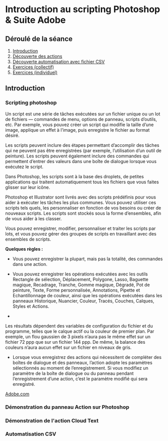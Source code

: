 # Introduction au scripting Photoshop & Suite Adobe

## Déroulé de la séance
1. [Introduction](/readme.md)
2. [Découverte des actions](/readme.md)
2. [Découverte automatisation avec fichier CSV](/automatisation-csv.md)
4. [Exercices (collectif)](/exercices-collectif.md) 
5. [Exercices (individuel)](/exercices-individuel.md)


## Introduction

### Scripting photoshop 


Un script est une série de tâches exécutées sur un fichier unique ou un lot de fichiers — commandes de menu, options de panneau, scripts d’outils, etc. Par exemple, vous pouvez créer un script qui modifie la taille d’une image, applique un effet à l’image, puis enregistre le fichier au format désiré.

Les scripts peuvent inclure des étapes permettant d’accomplir des tâches qui ne peuvent pas être enregistrées (par exemple, l’utilisation d’un outil de peinture). Les scripts peuvent également inclure des commandes qui permettent d’entrer des valeurs dans une boîte de dialogue lorsque vous exécutez le script.

Dans Photoshop, les scripts sont à la base des droplets, de petites applications qui traitent automatiquement tous les fichiers que vous faites glisser sur leur icône.

Photoshop et Illustrator sont livrés avec des scripts prédéfinis pour vous aider à exécuter les tâches les plus communes. Vous pouvez utiliser ces scripts tels quels, les personnaliser en fonction de vos besoins ou créer de nouveaux scripts. Les scripts sont stockés sous la forme d’ensembles, afin de vous aider à les classer.

Vous pouvez enregistrer, modifier, personnaliser et traiter les scripts par lots, et vous pouvez gérer des groupes de scripts en travaillant avec des ensembles de scripts.

**Quelques règles :**

- Vous pouvez enregistrer la plupart, mais pas la totalité, des commandes dans une action.

- Vous pouvez enregistrer les opérations exécutées avec les outils Rectangle de sélection, Déplacement, Polygone, Lasso, Baguette magique, Recadrage, Tranche, Gomme magique, Dégradé, Pot de peinture, Texte, Forme personnalisée, Annotations, Pipette et Echantillonnage de couleur, ainsi que les opérations exécutées dans les panneaux Historique, Nuancier, Couleur, Tracés, Couches, Calques, Styles et Actions.
- 
Les résultats dépendent des variables de configuration du fichier et du programme, telles que le calque actif ou la couleur de premier plan. Par exemple, un flou gaussien de 3 pixels n’aura pas le même effet sur un fichier 72 ppp que sur un fichier 144 ppp. De même, la balance des couleurs n’aura aucun effet sur un fichier en niveaux de gris.

- Lorsque vous enregistrez des actions qui nécessitent de compléter des boîtes de dialogue et des panneaux, l’action adopte les paramètres sélectionnés au moment de l’enregistrement. Si vous modifiez un paramètre de la boîte de dialogue ou du panneau pendant l’enregistrement d’une action, c’est le paramètre modifié qui sera enregistré.

[Adobe.com](https://helpx.adobe.com/fr/photoshop/using/creating-actions.html)

### Démonstration du panneau Action sur Photoshop

### Démonstration de l'action Cloud Text 

### Automatisation CSV


